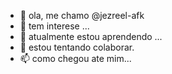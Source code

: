 - 👋 ola, me chamo @jezreel-afk
- 👀 tem interese ...
- 🌱 atualmente estou aprendendo ...
- 💞️ estou tentando colaborar.
- 📫 como chegou ate mim...


<!---
jezreel-afk/jezreel-afk is a ✨ special ✨ repository because its `README.md` (this file) appears on your GitHub profile.
You can click the Preview link to take a look at your changes.
--->

